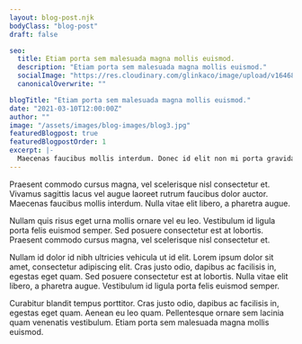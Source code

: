 ```yaml
---
layout: blog-post.njk
bodyClass: "blog-post"
draft: false

seo:
  title: Etiam porta sem malesuada magna mollis euismod.
  description: "Etiam porta sem malesuada magna mollis euismod."
  socialImage: "https://res.cloudinary.com/glinkaco/image/upload/v1646849499/tgc2022/social_yitz6j.png"
  canonicalOverwrite: ""

blogTitle: "Etiam porta sem malesuada magna mollis euismod."
date: "2021-03-10T12:00:00Z"
author: ""
image: "/assets/images/blog-images/blog3.jpg"
featuredBlogpost: true
featuredBlogpostOrder: 1
excerpt: |-
  Maecenas faucibus mollis interdum. Donec id elit non mi porta gravida at eget metus. Aenean lacinia bibendum nulla sed consectetur. Curabitur blandit tempus porttitor.
---
```


Praesent commodo cursus magna, vel scelerisque nisl consectetur et. Vivamus sagittis lacus vel augue laoreet rutrum faucibus dolor auctor. Maecenas faucibus mollis interdum. Nulla vitae elit libero, a pharetra augue.

Nullam quis risus eget urna mollis ornare vel eu leo. Vestibulum id ligula porta felis euismod semper. Sed posuere consectetur est at lobortis. Praesent commodo cursus magna, vel scelerisque nisl consectetur et.

Nullam id dolor id nibh ultricies vehicula ut id elit. Lorem ipsum dolor sit amet, consectetur adipiscing elit. Cras justo odio, dapibus ac facilisis in, egestas eget quam. Sed posuere consectetur est at lobortis. Nulla vitae elit libero, a pharetra augue. Vestibulum id ligula porta felis euismod semper.

Curabitur blandit tempus porttitor. Cras justo odio, dapibus ac facilisis in, egestas eget quam. Aenean eu leo quam. Pellentesque ornare sem lacinia quam venenatis vestibulum. Etiam porta sem malesuada magna mollis euismod.